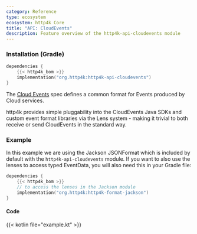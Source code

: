 ```yaml
---
category: Reference
type: ecosystem
ecosystem: http4k Core
title: "API: CloudEvents"
description: Feature overview of the http4k-api-cloudevents module
---
```


### Installation (Gradle)

```kotlin
dependencies {
    {{< http4k_bom >}}
    implementation("org.http4k:http4k-api-cloudevents")
}
```

The [Cloud Events](https://cloudevents.io/) spec defines a common format for Events produced by Cloud services.

http4k provides simple pluggability into the CloudEvents Java SDKs and custom event format libraries via the Lens system - making it trivial to both receive or send CloudEvents in the standard way.

### Example 

In this example we are using the Jackson JSONFormat which is included by default with the `http4k-api-cloudevents` module. If you want to also use the lenses to access typed EventData, you will also need this in your Gradle file:

```kotlin
dependencies {
    {{< http4k_bom >}}
    // to access the lenses in the Jackson module
    implementation("org.http4k:http4k-format-jackson")
}
```

#### Code

{{< kotlin file="example.kt" >}}
